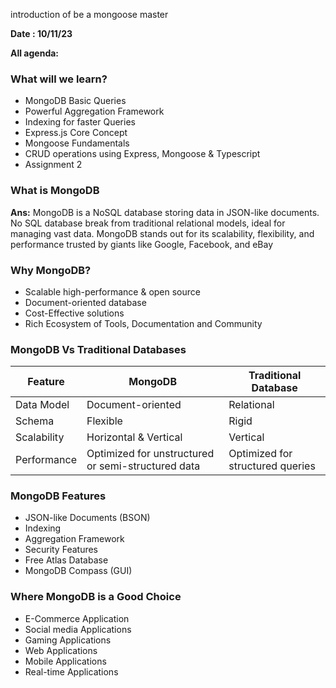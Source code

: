 introduction of be a mongoose master

**Date : 10/11/23**

**All agenda:**

### What will we learn?

- MongoDB Basic Queries
- Powerful Aggregation Framework
- Indexing for faster Queries
- Express.js Core Concept
- Mongoose Fundamentals
- CRUD operations using Express, Mongoose & Typescript
- Assignment 2

### What is MongoDB

**Ans:** MongoDB is a NoSQL database storing data in JSON-like documents. No SQL database break from traditional relational models, ideal for managing vast data. MongoDB stands out for its scalability, flexibility, and performance trusted by giants like Google, Facebook, and eBay

### Why MongoDB?

- Scalable high-performance & open source
- Document-oriented database
- Cost-Effective solutions
- Rich Ecosystem of Tools, Documentation and Community

### MongoDB Vs Traditional Databases

| Feature | MongoDB | Traditional Database |
| --- | --- | --- |
| Data Model  | Document-oriented | Relational |
| Schema | Flexible | Rigid |
| Scalability | Horizontal & Vertical | Vertical |
| Performance | Optimized for unstructured or semi-structured data | Optimized for structured queries |

### MongoDB Features

- JSON-like Documents (BSON)
- Indexing
- Aggregation Framework
- Security Features
- Free Atlas Database
- MongoDB Compass (GUI)

### Where MongoDB is a Good Choice

- E-Commerce Application
- Social media Applications
- Gaming Applications
- Web Applications
- Mobile Applications
- Real-time Applications
